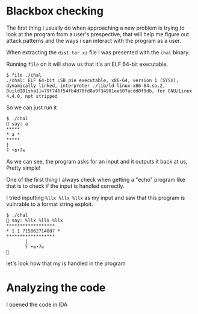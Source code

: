 
# Blackbox checking

The first thing I usually do when approaching a new problem is trying to look at the program from a user's prespective, that will help me figure out attack patterns and the ways i can interact with the program as a user.

When extracting the `dist.tar.xz` file I was presented with the `chal` binary.

Running `file` on it will show us that it's an ELF 64-bit executable.

```
$ file ./chal
./chal: ELF 64-bit LSB pie executable, x86-64, version 1 (SYSV), dynamically linked, interpreter ./lib/ld-linux-x86-64.so.2, BuildID[sha1]=79f746f54fb4d78fd8a9f34901ee607acdd0f0db, for GNU/Linux 4.4.0, not stripped
```

So we can just run it

```
$ ./chal
🧸 say: a
*****
* a *
*****
|
ʕ •ɷ•ʔฅ
```

As we can see, the program asks for an input and it outputs it back at us, Pretty simple!

One of the first thing I always check when getting a "echo" program like that is to check if the input is handled correctly.

I tried inputting `%llx %llx %llx` as my input and saw that this program is vulnrable to a format string exploit.

```
$ ./chal
🧸 say: %llx %llx %llx
******************
* 1 1 715862714887 *
******************
       |
       ʕ •ɷ•ʔฅ
🧸
```

let's look how that my is handled in the program

# Analyzing the code

I opened the code in IDA 